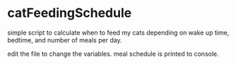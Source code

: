 # catFeedingSchedule
simple script to calculate when to feed my cats depending on wake up time, bedtime, and number of meals per day.

edit the file to change the variables.
meal schedule is printed to console.
